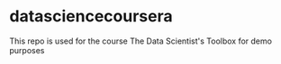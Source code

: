 datasciencecoursera
===================

This repo is used for the course The Data Scientist's Toolbox for demo purposes
